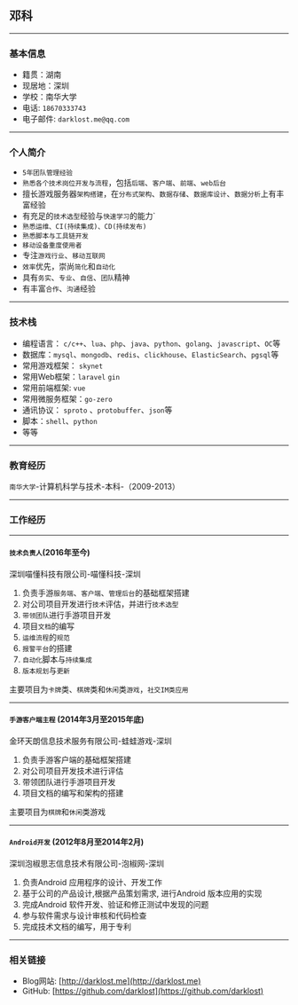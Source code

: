 ## 邓科
---
### 基本信息

- 籍贯：湖南
- 现居地：深圳
- 学校：南华大学
- 电话: `18670333743`
- 电子邮件: `darklost.me@qq.com`


---

### 个人简介

- `5年团队管理经验`
- `熟悉各个技术岗位开发与流程`，包括`后端`、`客户端`、`前端`、`web后台`
- 擅长游戏服务器`架构搭建`，在`分布式架构`、`数据存储`、`数据库设计`、`数据分析`上有丰富经验
- 有充足的`技术选型`经验与`快速学习`的能力`
- `熟悉运维、CI(持续集成)、CD(持续发布)`
- `熟悉脚本与工具链开发`
- `移动设备重度使用者` 
- 专注`游戏行业`、`移动互联网`
- `效率`优先，崇尚`简化`和`自动化`
- 具有`务实`、`专业`、`自信`、`团队`精神
- 有丰富`合作`、`沟通`经验

--- 

### 技术栈

- 编程语言： `c/c++`、`lua`、`php`、`java`、`python`、`golang`、`javascript`、`OC`等
- 数据库：`mysql`、`mongodb`、`redis`、`clickhouse`、`ElasticSearch`、`pgsql`等
- 常用游戏框架： `skynet`
- 常用Web框架：`laravel` `gin`
- 常用前端框架: `vue`
- 常用微服务框架：`go-zero`
- 通讯协议： `sproto` 、`protobuffer`、`json`等
- 脚本：`shell`、`python`
- 等等

--- 

### 教育经历

`南华大学`-计算机科学与技术-本科-（2009-2013）

--- 

### 工作经历


------- 


#### `技术负责人`(2016年至今)

深圳喵懂科技有限公司-喵懂科技-深圳

1. 负责手游`服务端`、`客户端`、`管理后台`的基础框架搭建
2. 对公司项目开发进行`技术`评估，并进行`技术选型`
3. `带领团队`进行手游项目开发
4. 项目`文档`的编写
5. `运维流程`的`规范`
6. `报警平台`的搭建
7. `自动化`脚本与`持续集成`
8. `版本规划`与`更新`

主要项目为`卡牌`类、`棋牌`类和`休闲`类`游戏`，`社交IM类应用`


------- 



####  `手游客户端主程` (2014年3月至2015年底)

金环天朗信息技术服务有限公司-蛙蛙游戏-深圳

1. 负责手游客户端的基础框架搭建
2. 对公司项目开发技术进行评估
3. 带领团队进行手游项目开发
4. 项目文档的编写和架构的搭建

主要项目为`棋牌`和`休闲`类游戏


------- 


####  `Android开发` (2012年8月至2014年2月)

深圳泡椒思志信息技术有限公司-泡椒网-深圳

1. 负责Android 应用程序的设计、开发工作
2. 基于公司的产品设计,根据产品策划需求, 进行Android 版本应用的实现
3. 完成Android 软件开发、验证和修正测试中发现的问题
4. 参与软件需求与设计审核和代码检查
5. 完成技术文档的编写，用于专利


--- 

### 相关链接
- Blog网站: [http://darklost.me](http://darklost.me)
- GitHub: [https://github.com/darklost](https://github.com/darklost)
